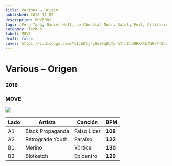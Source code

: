 ```yaml
---
title: Various – Origen
published: 2018-11-05
description: MOVE001
tags: [Pera Yang, Daniel Holt, Le Chocolat Noir, Satol, Foil, Artificiero]
category: Techno
label: MOVE
draft: false
cover: https://i.discogs.com/YvIzeKIjrg9zx6qUiYphh7rd8qU9HXKlkfWRofT2ewo/rs:fit/g:sm/q:90/h:600/w:600/czM6Ly9kaXNjb2dz/LWRhdGFiYXNlLWlt/YWdlcy9SLTEyNzQz/OTYxLTE1NDExMTUw/MDYtNzkwNS5wbmc.jpeg
---
```


# Various – Origen

### **2018**

### MOVE

![](https://i.discogs.com/fpHppyGfB3Z9oAFJFZW2WO-Ut3Hkt6qFeThujP3r0C0/rs:fit/g:sm/q:90/h:600/w:600/czM6Ly9kaXNjb2dz/LWRhdGFiYXNlLWlt/YWdlcy9SLTEyNzQz/OTYxLTE1NDExMTUw/MDQtMzUwMC5wbmc.jpeg)

| Lado | Artista          | Canción     | BPM     |
| ---- | ---------------- | ----------- | ------- |
| A1   | Black Propaganda | Falso Lider | **108** |
| A2   | Retrograde Youth | Paraíso     | **122** |
| B1   | Merino           | Vórtice     | **130** |
| B2   | Blotketch        | Epicentro   | **120** |
